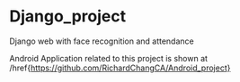 # Django_project
Django web with face recognition and attendance

Android Application related to this project is shown at /href{https://github.com/RichardChangCA/Android_project}
